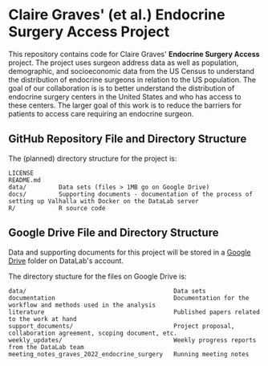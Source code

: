 <!--
DataLab Project Template

Replace allcaps text with your project details. PROJECT_NAME should be your
project's short name.

In the listing of directories, delete anything that isn't relevant to your
project.
-->

# Claire Graves' (et al.) Endocrine Surgery Access Project

This repository contains code for Claire Graves' **Endocrine Surgery Access** project. The
project uses surgeon address data as well as population, demographic, and socioeconomic data from the US Census to understand the distribution of endocrine surgeons in relation to the US population. The goal of our collaboration is is to better understand the distribution of endocrine surgery centers in the United States and who has access to these centers.  The larger goal of this work is to reduce the barriers for patients to access care requiring an endocrine surgeon.


## GitHub Repository File and Directory Structure

The (planned) directory structure for the project is:

```
LICENSE
README.md
data/         Data sets (files > 1MB go on Google Drive)
docs/         Supporting documents - documentation of the process of setting up Valhalla with Docker on the DataLab server
R/            R source code
```

<!--
The files in the `data/` directory are:

```

```
-->


## Google Drive File and Directory Structure

Data and supporting documents for this project will be stored in a [Google Drive](https://drive.google.com/drive/u/1/folders/1POVnOPgrcC_XViM0zDdMv2O-9B8ixRGT) folder on DataLab's account.

The directory stucture for the files on Google Drive is:

```
data/                                         Data sets
documentation                                 Documentation for the workflow and methods used in the analysis
literature                                    Published papers related to the work at hand
support_documents/                            Project proposal, collaboration agreement, scoping document, etc.
weekly_updates/                               Weekly progress reports from the DataLab team
meeting_notes_graves_2022_endocrine_surgery   Running meeting notes

```
